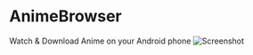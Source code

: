 # AnimeBrowser
Watch &amp; Download Anime on your Android phone
![Screenshot](https://lh3.googleusercontent.com/W7g6UOcF2GWhGfEsuj1CtEoKkn4HaaRMzOFy-lF-15FygGcXgPdyce0Jsco1dEtbkg0k=w1280-h694-rw)

